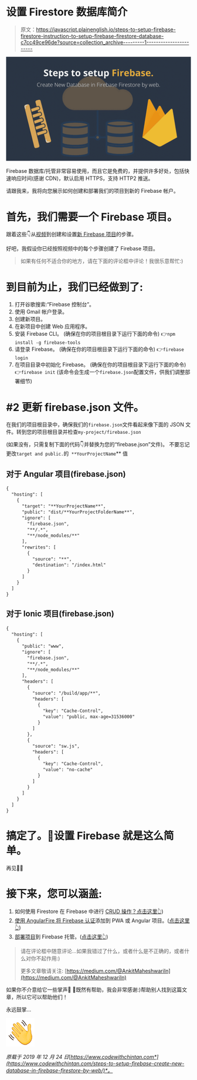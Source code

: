 # 设置 Firestore 数据库简介

> 原文：<https://javascript.plainenglish.io/steps-to-setup-firebase-firestore-instruction-to-setup-firebase-firestore-database-c7cc49ce96de?source=collection_archive---------1----------------------->

![](img/af2a1e044e803163cd58776e4a736760.png)

Firebase 数据库/托管非常容易使用，而且它是免费的，并提供许多好处，包括快速响应时间(感谢 CDN)，默认启用 HTTPS，支持 HTTP2 推送。

请跟我来，我将向您展示如何创建和部署我们的项目到新的 Firebase 帐户。

# 首先，我们需要一个 Firebase 项目。

跟着这些👇从[视频](https://youtu.be/S1zLRHqGkOA)到创建和设置[新 Firebase 项目](https://console.firebase.google.com/)的步骤。

好吧，我假设你已经按照视频中的每个步骤创建了 Firebase 项目。

> 如果有任何不适合你的地方，请在下面的评论框中评论！我很乐意帮忙:)

# 到目前为止，我们已经做到了:

1.  打开谷歌搜索:“Firebase 控制台”。
2.  使用 Gmail 帐户登录。
3.  创建新项目。
4.  在新项目中创建 Web 应用程序。
5.  安装 Firebase CLI。
    (确保在你的项目根目录下运行下面的命令)
    👉`npm install -g firebase-tools`
6.  请登录 Firebase。
    (确保在你的项目根目录下运行下面的命令)
    👉`firebase login`
7.  在项目目录中初始化 Firebase。
    (确保在你的项目根目录下运行下面的命令)
    👉`firebase init`
    (该命令会生成一个`firebase.json`配置文件，供我们调整部署细节)

# #2 更新 firebase.json 文件。

在我们的项目根目录中，确保我们的`firebase.json`文件看起来像下面的 JSON 文件。转到您的项目根目录并检查`my-project/firebase.json`

(如果没有，只需复制下面的代码👇并替换为您的“firebase.json”文件)。
不要忘记更改`target and public.`的` **YourProjectName`** 值

## 对于 Angular 项目(firebase.json)

```
{
  "hosting": [
    {
      "target": "**YourProjectName**",
      "public": "dist/**YourProjectFolderName**",
      "ignore": [
        "firebase.json",
        "**/.*",
        "**/node_modules/**"
      ],
      "rewrites": [
        {
          "source": "**",
          "destination": "/index.html"
        }
      ]
    }
  ]
}
```

## 对于 Ionic 项目(firebase.json)

```
{
  "hosting": [
    {
      "public": "www",
      "ignore": [
        "firebase.json",
        "**/.*",
        "**/node_modules/**"
      ],
      "headers": [
        {
          "source": "/build/app/**",
          "headers": [
            {
              "key": "Cache-Control",
              "value": "public, max-age=31536000"
            }
          ]
        },
        {
          "source": "sw.js",
          "headers": [
            {
              "key": "Cache-Control",
              "value": "no-cache"
            }
          ]
        }
      ]
    }
  ]
}
```

# 搞定了。🤩设置 Firebase 就是这么简单。

再见👋👋

# 接下来，您可以涵盖:

1.  如何使用 Firestore 在 Firebase 中进行 [CRUD 操作？点击这里👆](https://medium.com/@AnkitMaheshwariIn/how-to-do-crud-query-operations-in-firebase-with-firestore-angular-ionic-web-cfd662165fd7))
2.  [使用 AngularFire 将 Firebase 认证](https://medium.com/@AnkitMaheshwariIn/how-to-add-firebase-authentication-to-pwa-or-angular-project-using-angularfire-83a8f61d367c)添加到 PWA 或 Angular 项目。([点击这里👆](https://medium.com/@AnkitMaheshwariIn/how-to-add-firebase-authentication-to-pwa-or-angular-project-using-angularfire-83a8f61d367c))
3.  [部署项目](https://medium.com/@AnkitMaheshwariIn/deploy-project-to-firebase-hosting-ce6acbd06435)到 Firebase 托管。([点击这里👆](https://medium.com/@AnkitMaheshwariIn/deploy-project-to-firebase-hosting-ce6acbd06435))

> 请在评论框中随意评论…如果我错过了什么，或者什么是不正确的，或者什么对你不起作用:)
> 
> 更多文章敬请关注:
> [https://medium.com/@AnkitMaheshwariIn](https://medium.com/@AnkitMaheshwariIn)

如果你不介意给它一些掌声👏 👏既然有帮助，我会非常感谢:)帮助别人找到这篇文章，所以它可以帮助他们！

永远鼓掌…

![](img/2f4712882de180d90c9dcdb0cb91ae69.png)

*原载于 2019 年 12 月 24 日*[*https://www.codewithchintan.com*](https://www.codewithchintan.com/steps-to-setup-firebase-create-new-database-in-firebase-firestore-by-web/)*。*